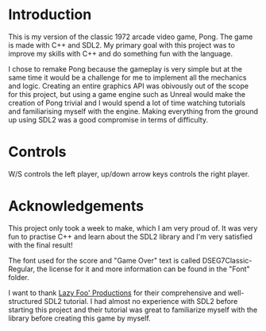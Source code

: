 
# Introduction

This is my version of the classic 1972 arcade video game, Pong. The game is made with C++ and SDL2.
My primary goal with this project was to improve my skills with C++ and do something fun with the language.

I chose to remake Pong because the gameplay is very simple but at the same time it would be a challenge for me to implement all the mechanics and logic. Creating an entire graphics API was obivously out of the scope for this project, but using a game engine such as Unreal would make the creation of Pong trivial and I would spend a lot of time watching tutorials and familiarising myself with the engine. Making everything from the ground up using SDL2 was a good compromise in terms of difficulty.

# Controls

W/S controls the left player, up/down arrow keys controls the right player.

# Acknowledgements

This project only took a week to make, which I am very proud of. It was very fun to practise C++ and learn about the SDL2 library and I'm very satisfied with the final result!

The font used for the score and "Game Over" text is called DSEG7Classic-Regular, the license for it and more information can be found in the "Font" folder.

I want to thank [Lazy Foo' Productions](https://lazyfoo.net/tutorials/SDL/index.php) for their comprehensive and well-structured SDL2 tutorial. I had almost no experience with SDL2 before starting this project and their tutorial was great to familiarize myself with the library before creating this game by myself.
